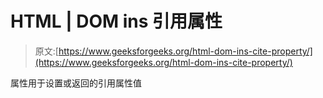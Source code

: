 # HTML | DOM ins 引用属性

> 原文:[https://www.geeksforgeeks.org/html-dom-ins-cite-property/](https://www.geeksforgeeks.org/html-dom-ins-cite-property/)

属性用于设置或返回的引用属性值